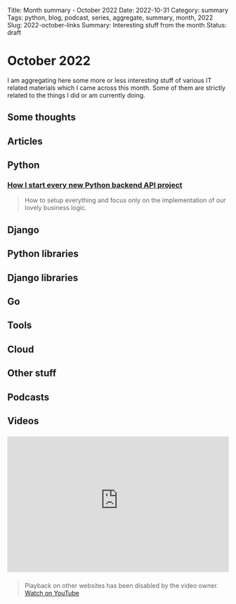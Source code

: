 Title: Month summary - October 2022
Date: 2022-10-31
Category: summary
Tags: python, blog, podcast, series, aggregate, summary, month, 2022
Slug: 2022-october-links
Summary: Interesting stuff from the month
Status: draft

# October 2022

I am aggregating here some more or less interesting stuff of various IT related materials which I came across this month.
Some of them are strictly related to the things I did or am currently doing.

## Some thoughts

## Articles

## Python

### [How I start every new Python backend API project](https://blog.szymonmiks.pl/p/how-i-start-every-new-python-backend-api-project/)

> How to setup everything and focus only on the implementation of our lovely business logic.

## Django

## Python libraries

## Django libraries

## Go

## Tools

## Cloud

## Other stuff

## Podcasts

## Videos

### [](https://www.youtube.com/watch?v=VIDEO_ID)

<div class="videoWrapper" style="height:0; padding-bottom:56.25%; padding-top:25px; position:relative" height="0">
    <iframe style="position:absolute; top:0; width:100%" height="100%" width="100%" src="https://www.youtube-nocookie.com/embed/VIDEO_ID" frameborder="0" allow="accelerometer; autoplay; encrypted-media; gyroscope; picture-in-picture" allowfullscreen></iframe>
</div>

### [](https://www.youtube.com/watch?v=VIDEO_ID)

> Playback on other websites has been disabled by the video owner. [Watch on YouTube](https://www.youtube.com/watch?v=VIDEO_ID)
